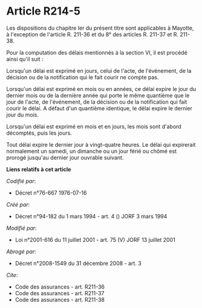 # Article R214-5

Les dispositions du chapitre Ier du présent titre sont applicables à Mayotte, à l'exception de l'article R. 211-36 et du 8°
des articles R. 211-37 et R. 211-38.

Pour la computation des délais mentionnés à la section VI, il est procédé ainsi qu'il suit :

Lorsqu'un délai est exprimé en jours, celui de l'acte, de l'événement, de la décision ou de la notification qui le fait
courir ne compte pas.

Lorsqu'un délai est exprimé en mois ou en années, ce délai expire le jour du dernier mois ou de la dernière année qui porte
le même quantième que le jour de l'acte, de l'événement, de la décision ou de la notification qui fait courir le délai. A
défaut d'un quantième identique, le délai expire le dernier jour du mois.

Lorsqu'un délai est exprimé en mois et en jours, les mois sont d'abord décomptés, puis les jours.

Tout délai expire le dernier jour à vingt-quatre heures. Le délai qui expirerait normalement un samedi, un dimanche ou un
jour férié ou chômé est prorogé jusqu'au dernier jour ouvrable suivant.

**Liens relatifs à cet article**

_Codifié par_:

  - Décret n°76-667 1976-07-16

_Créé par_:

  - Décret n°94-182 du 1 mars 1994 - art. 4 () JORF 3 mars 1994

_Modifié par_:

  - Loi n°2001-616 du 11 juillet 2001 - art. 75 (V) JORF 13 juillet 2001

_Abrogé par_:

  - Décret n°2008-1549 du 31 décembre 2008 - art. 3

_Cite_:

  - Code des assurances - art. R211-36
  - Code des assurances - art. R211-37
  - Code des assurances - art. R211-38
